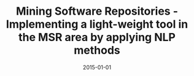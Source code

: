 ---
abstract: ''
authors:
- Florian Brosch
date: '2015-01-01'
featured: false
publication_types:
- '7'
publishDate: '2015-01-01'
title: Mining Software Repositories - Implementing a light-weight tool in the MSR
  area by applying NLP methods
url_pdf: ''
---